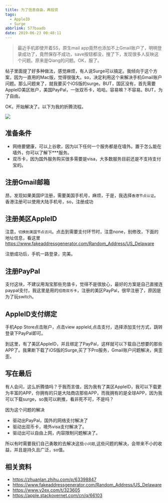 ```yaml
---
title: 为了信息自由，再投资
tags:
  - AppleID
  - Surge
abbrlink: 577baadb
date: 2019-06-23 00:48:11
---
```

> 最近手机即使开着SS，原生mail app竟然也添加不上Gmail账户了，明明登录成功了，竟然保存不成功，save按钮都没，搜了下，发现很多人反映这个问题。原来是Qiang的问题。OK，服了。

帖子里面提了好多种做法，感觉麻烦，有人说Surge可以搞定。我倾向于这个方案，因为一直用的Mac版，觉得很强大。so，决定利用这个来解决手机Gmail账户问题。那么问题来了，就我要买个iOS版的surge。BUT，国区没有，首先需要AppleID美区账户，美国PayPal，一张双币卡，哈哈。容易嘛？不容易。BUT，为了自由。

OK，开始解决了。以下为我的折腾流程。

![](https://static.1991421.cn/2019-06-22-aaa.png)

## 准备条件
- 网络要健康，可以上谷歌，因为以下任何一个服务都是在墙外。置于怎么能在墙外，你可以了解下***服务。
- 双币卡，因为国外服务购买很多需要是visa，大多数服务目前还是不支持支付宝的。

## 注册Gmail邮箱
昂，发现如果美国IP注册，需要美国手机号，麻烦，于是，我选择`香港节点认证`。香港注册可以使用大陆手机号，so，注册成功

## 注册美区AppleID
注意，`切换到美国节点访问`。点击到需要支付环节时，注意none，别修改，下面的地址信息，看这里 https://www.fakeaddressgenerator.com/Random_Address/US_Delaware

注册成功后，手机一路登录，完美。

## 注册PayPal
支付这块，不建议用淘宝那些充值卡，觉得不是很放心，最好的方案是自己直接连paypal支付，我这里是用的`招商双币卡`，注册的美区PayPal，很早注册了，原因是为了玩switch。

## AppleID支付绑定
手机App Store点击账户，点击view appleId,点击支付，选择添加支付方式，跳转登录下PayPal即可。

到这里，有了美区AppleID，并且绑定了PayPal，这样就可以下载自己想要的那些APP了。我果断下载了iOS版的Surge,买了下Pro服务，Gmail账户问题解决，爽歪歪。

## 写在最后
有人会问，这么折腾值吗？于我而言值，因为我有了美区AppleID，我可以下载更为丰富的APP，你拥有的只是大陆商店那些APP，而我拥有的是全球APP，因为我可以下载surge，so我可以刷推，看非死不可，不是吗？

因为这个问题的解决
- 驱动出PayPal，国外的网络支付解决了
- 驱动出双币卡，境外visa支付解决了。
- 驱动出可以自由上网，内容限制问题解决了。

所以有时需要我们自己勇敢的去解决这些`小问题`,这些问题的解决，会带来不小的收益，并且是持久且广泛，so值。

## 相关资料
- https://zhuanlan.zhihu.com/p/63398847
- https://www.fakeaddressgenerator.com/Random_Address/US_Delaware
- https://www.v2ex.com/t/323605
- https://apple.stackovernet.com/cn/q/66103

